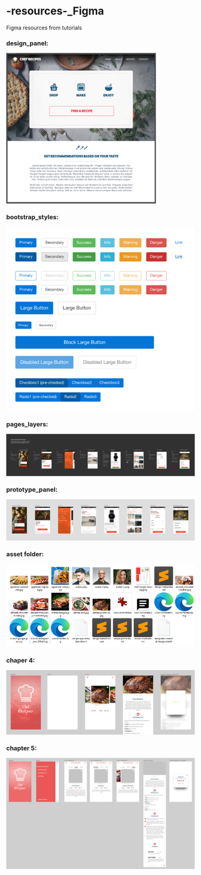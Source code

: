 # -resources-_Figma
Figma resources from tutorials

### design_panel:
<img src="design_panel.png" width="400"/>

### bootstrap_styles: 
![alt bootstrap](bootstrap_styles.png)

### pages_layers:
![alt page-layout](pages_layers.png)

### prototype_panel:
![alt prototype](prototype_panel.png)

### asset folder: 
![alt asset](asset.png)

### chaper 4:
![alt chapter-4](chapter-4.png)

### chapter 5:
![altchapter-5](chapter-5.png)
